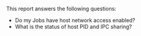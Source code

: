 This report answers the following questions:

- Do my Jobs have host network access enabled?
- What is the status of host PID and IPC sharing?
